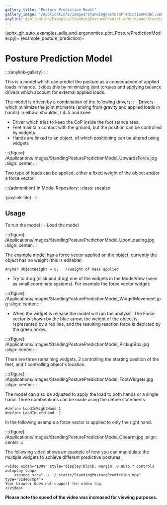 ```yaml
---
gallery_title: "Posture Prediction Model"
gallery_image: "/Applications/images/StandingPosturePredictionModel.webp"
anylink: Application/Examples/StandingPosturePredictionWithLoad/StandingPosturePrediction.main.any
---
```



(sphx_glr_auto_examples_adls_and_ergonomics_plot_PosturePredictionModel.py)=
(example_posture_prediction)=
# Posture Prediction Model

:::{anylink-gallery} 
:::

This is a model which can predict the posture as a consequence of applied loads in hands.
It does this by minimizing joint torques and applying balance drivers which account for external
applied loads.


The model is driven by a combination of the following drivers:
: - Drivers which minimize the joint moments (arising from gravity and applied loads in hands) in elbow, shoulder, L4L5 and knee
  - Driver which tries to keep the CoP inside the foot stance area.
  - Feet maintain contact with the ground, but the position can be controlled by widgets
  - Hands are linked to an object, of which positioning can be altered using widgets


:::{figure} /Applications/images/StandingPosturePredictionModel_UpwardsForce.jpg
:align: center
:::


Two type of loads can be applied, either a fixed weight of the object and/or a force vector.

:::{admonition} In Model Repository:
:class: seealso

{anylink-file}` `
:::


## Usage

To run the model
: - Load the model

:::{figure} /Applications/images/StandingPosturePredictionModel_UponLoading.jpg
:align: center
:::

The example model has a force vector applied on the object, currently the object has no weight (this is editable)

```AnyScriptDoc
AnyVar ObjectWeight = 0;   //weight of mass applied
```

- Try to drag (click and drag) one of the widgets in the ModelView (seen as small coordinate systems). For example the force vector widget:

:::{figure} /Applications/images/StandingPosturePredictionModel_WidgetMovement.jpg
:align: center
:::

- When the widget is release the model will run the analysis. The Force vector is shown by the blue arrow, the weight of the object is represented by a red line, and the resulting reaction force is depicted by the green arrow.

:::{figure} /Applications/images/StandingPosturePredictionModel_PickupBox.jpg
:align: center
:::

There are three remaining widgets, 2 controlling the starting position of the feet, and 1 controlling object's location.

:::{figure} /Applications/images/StandingPosturePredictionModel_FootWidgets.jpg
:align: center
:::

The model can also be adjusted to apply the load to both hands or a single hand.
Three combinations can be made using the define statements

```AnyScriptDoc
#define LoadInRightHand 1
#define LoadInLeftHand  1
```

In the following example a force vector is applied to only the right hand.

:::{figure} /Applications/images/StandingPosturePredictionModel_Onearm.jpg
:align: center
:::

The following video shows an example of how you can manipulate the multiple widgets to achieve different predictive postures:

```{raw} html
<video width="100%" style="display:block; margin: 0 auto;" controls autoplay loop>
    <source src="../../_static/StandingPosturePrediction.mp4" type="video/mp4">
Your browser does not support the video tag.
</video>
```

**Please note the speed of the video was increased for viewing purposes.**


